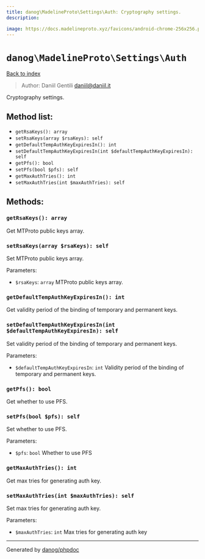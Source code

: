 ```yaml
---
title: danog\MadelineProto\Settings\Auth: Cryptography settings.
description: 

image: https://docs.madelineproto.xyz/favicons/android-chrome-256x256.png
---
```

# `danog\MadelineProto\Settings\Auth`
[Back to index](../../../index.md)

> Author: Daniil Gentili <daniil@daniil.it>  
  

Cryptography settings.  




## Method list:
* `getRsaKeys(): array`
* `setRsaKeys(array $rsaKeys): self`
* `getDefaultTempAuthKeyExpiresIn(): int`
* `setDefaultTempAuthKeyExpiresIn(int $defaultTempAuthKeyExpiresIn): self`
* `getPfs(): bool`
* `setPfs(bool $pfs): self`
* `getMaxAuthTries(): int`
* `setMaxAuthTries(int $maxAuthTries): self`

## Methods:
### `getRsaKeys(): array`

Get MTProto public keys array.



### `setRsaKeys(array $rsaKeys): self`

Set MTProto public keys array.


Parameters:
* `$rsaKeys`: `array` MTProto public keys array.  



### `getDefaultTempAuthKeyExpiresIn(): int`

Get validity period of the binding of temporary and permanent keys.



### `setDefaultTempAuthKeyExpiresIn(int $defaultTempAuthKeyExpiresIn): self`

Set validity period of the binding of temporary and permanent keys.


Parameters:
* `$defaultTempAuthKeyExpiresIn`: `int` Validity period of the binding of temporary and permanent keys.  



### `getPfs(): bool`

Get whether to use PFS.



### `setPfs(bool $pfs): self`

Set whether to use PFS.


Parameters:
* `$pfs`: `bool` Whether to use PFS  



### `getMaxAuthTries(): int`

Get max tries for generating auth key.



### `setMaxAuthTries(int $maxAuthTries): self`

Set max tries for generating auth key.


Parameters:
* `$maxAuthTries`: `int` Max tries for generating auth key  



---
Generated by [danog/phpdoc](https://phpdoc.daniil.it)
